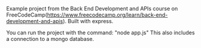 Example project from the Back End Development and APIs course on FreeCodeCamp(https://www.freecodecamp.org/learn/back-end-development-and-apis). Built with express.

You can run the project with the command: "node app.js"
This also includes a connection to a mongo database.
